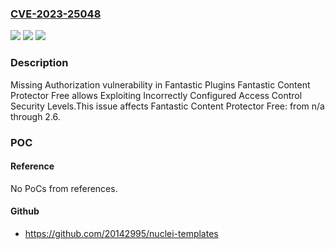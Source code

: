 ### [CVE-2023-25048](https://cve.mitre.org/cgi-bin/cvename.cgi?name=CVE-2023-25048)
![](https://img.shields.io/static/v1?label=Product&message=Fantastic%20Content%20Protector%20Free&color=blue)
![](https://img.shields.io/static/v1?label=Version&message=n%2Fa%3C%3D%202.6%20&color=brighgreen)
![](https://img.shields.io/static/v1?label=Vulnerability&message=CWE-862%20Missing%20Authorization&color=brighgreen)

### Description

Missing Authorization vulnerability in Fantastic Plugins Fantastic Content Protector Free allows Exploiting Incorrectly Configured Access Control Security Levels.This issue affects Fantastic Content Protector Free: from n/a through 2.6.

### POC

#### Reference
No PoCs from references.

#### Github
- https://github.com/20142995/nuclei-templates

